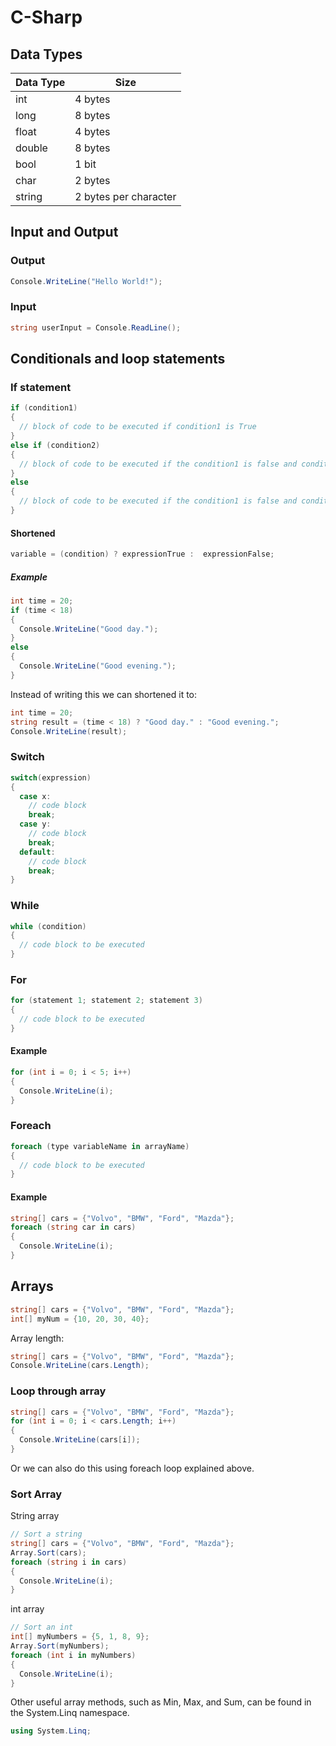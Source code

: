 # C-Sharp

## Data Types
|Data Type|Size|
|---------|----|
|int|4 bytes|
|long|8 bytes|
|float|	4 bytes|
|double|	8 bytes|
|bool|	1 bit|
|char|	2 bytes|
|string|	2 bytes per character|

## Input and Output
### Output
```cs
Console.WriteLine("Hello World!");
```
### Input
```cs
string userInput = Console.ReadLine();
```

## Conditionals and loop statements
### If statement
```cs
if (condition1)
{
  // block of code to be executed if condition1 is True
} 
else if (condition2) 
{
  // block of code to be executed if the condition1 is false and condition2 is True
} 
else
{
  // block of code to be executed if the condition1 is false and condition2 is False
}
```
#### Shortened
```cs
variable = (condition) ? expressionTrue :  expressionFalse;
```
##### Example
```cs
int time = 20;
if (time < 18) 
{
  Console.WriteLine("Good day.");
} 
else 
{
  Console.WriteLine("Good evening.");
}
```
Instead of writing this we can shortened it to:
```cs
int time = 20;
string result = (time < 18) ? "Good day." : "Good evening.";
Console.WriteLine(result);
```

### Switch
```cs
switch(expression) 
{
  case x:
    // code block
    break;
  case y:
    // code block
    break;
  default:
    // code block
    break;
}
```
### While
```cs
while (condition) 
{
  // code block to be executed
}
```
### For
```cs
for (statement 1; statement 2; statement 3) 
{
  // code block to be executed
}
```
#### Example
```cs
for (int i = 0; i < 5; i++) 
{
  Console.WriteLine(i);
}
```
### Foreach
```cs
foreach (type variableName in arrayName) 
{
  // code block to be executed
}
```
#### Example
```cs
string[] cars = {"Volvo", "BMW", "Ford", "Mazda"};
foreach (string car in cars) 
{
  Console.WriteLine(i);
}
```

## Arrays
```cs
string[] cars = {"Volvo", "BMW", "Ford", "Mazda"};
int[] myNum = {10, 20, 30, 40};
```
Array length:
```cs
string[] cars = {"Volvo", "BMW", "Ford", "Mazda"};
Console.WriteLine(cars.Length);
```
### Loop through array
```cs
string[] cars = {"Volvo", "BMW", "Ford", "Mazda"};
for (int i = 0; i < cars.Length; i++) 
{
  Console.WriteLine(cars[i]);
}
```
Or we can also do this using foreach loop explained above.

### Sort Array
String array
```cs
// Sort a string
string[] cars = {"Volvo", "BMW", "Ford", "Mazda"};
Array.Sort(cars);
foreach (string i in cars)
{
  Console.WriteLine(i);
}
```
int array
```cs
// Sort an int
int[] myNumbers = {5, 1, 8, 9};
Array.Sort(myNumbers);
foreach (int i in myNumbers)
{
  Console.WriteLine(i);
}
```
Other useful array methods, such as Min, Max, and Sum, can be found in the System.Linq namespace.
```cs
using System.Linq;
```
